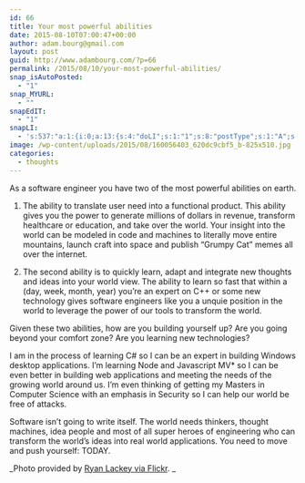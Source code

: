 ```yaml
---
id: 66
title: Your most powerful abilities
date: 2015-08-10T07:00:47+00:00
author: adam.bourg@gmail.com
layout: post
guid: http://www.adambourg.com/?p=66
permalink: /2015/08/10/your-most-powerful-abilities/
snap_isAutoPosted:
  - "1"
snap_MYURL:
  - ""
snapEdIT:
  - "1"
snapLI:
  - 's:537:"a:1:{i:0;a:13:{s:4:"doLI";s:1:"1";s:8:"postType";s:1:"A";s:10:"SNAPformat";s:41:"New post has been published on %SITENAME%";s:11:"SNAPformatT";s:18:"New Post - %TITLE%";s:9:"isAutoImg";s:1:"A";s:8:"imgToUse";s:0:"";s:9:"isAutoURL";s:1:"A";s:8:"urlToUse";s:0:"";s:11:"isPrePosted";s:1:"1";s:8:"isPosted";s:1:"1";s:4:"pgID";s:19:"6036400587187171329";s:7:"postURL";s:124:"https://www.linkedin.com/updates?discuss=&amp;scope=24020705&amp;stype=M&amp;topic=6036400587187171329&amp;type=U&amp;a=fc40";s:5:"pDate";s:19:"2015-08-10 07:00:51";}}";'
image: /wp-content/uploads/2015/08/160056403_620dc9cbf5_b-825x510.jpg
categories:
  - thoughts
---
```

As a software engineer you have two of the most powerful abilities on earth.<!--more-->

1. The ability to translate user need into a functional product. This ability gives you the power to generate millions of dollars in revenue, transform healthcare or education, and take over the world. Your insight into the world can be modeled in code and machines to literally move entire mountains, launch craft into space and publish &#8220;Grumpy Cat&#8221; memes all over the internet.

2. The second ability is to quickly learn, adapt and integrate new thoughts and ideas into your world view. The ability to learn so fast that within a (day, week, month, year) you&#8217;re an expert on C++ or some new technology gives software engineers like you a unquie position in the world to leverage the power of our tools to transform the world.

Given these two abilities, how are you building yourself up? Are you going beyond your comfort zone? Are you learning new technologies?

I am in the process of learning C# so I can be an expert in building Windows desktop applications. I&#8217;m learning Node and Javascript MV* so I can be even better in building web applications and meeting the needs of the growing world around us. I&#8217;m even thinking of getting my Masters in Computer Science with an emphasis in Security so I can help our world be free of attacks.

Software isn&#8217;t going to write itself. The world needs thinkers, thought machines, idea people and most of all super heroes of engineering who can transform the world&#8217;s ideas into real world applications. You need to move and push yourself: TODAY.

_Photo provided by <a href="https://www.flickr.com/photos/octal/160056403/in/photolist-f9kca-dBR11y-bxt93q-cTX54W-7C3CtW-6TvLWi-e8e8zs-phi2Dt-aUyViK-9SFurP-3KAx86-46Q4tT-9FCi9L-8g3csV-91Pdid-5SHf2s-bCLrgM-8TWsz5-6VLH9Z-pZYhR5-6s5f3N-pAP5t-bUhqin-52VAkP-5PPCsc-qhUwAB-CMsvE-7Ymies-58EpTg-42EvS-4TLGoA-4j6M1P-s3r56k-dPS5w3-jwVRkZ-qK24Nx-5cuF1T-qrf56t-4TLFAu-9knZqe-wWro4d-fmNBna-pCToKi-jVb86B-vEoe2E-jwVSA4-7m3XR3-8Ksfyd-9nD7T8-dQgcvo" target="_blank">Ryan Lackey via Flickr</a>. _

<div data-animation="no-animation" data-icons-animation="no-animation" data-overlay="" data-change-size="" data-button-size="1" style="font-size:1em;display:none;" class="supsystic-social-sharing supsystic-social-sharing-package-flat supsystic-social-sharing-content supsystic-social-sharing-content-align-center">
  <a class="social-sharing-button sharer-flat sharer-flat-1 counter-standard without-counter mail" target="_blank" title="Mail" href="#" data-nid="16" data-pid="1" data-post-id="66" data-url="http://www.adambourg.com/wp-admin/admin-ajax.php" data-action="" rel="nofollow"><i class="fa fa-fw fa-paper-plane"></i>
  
  <div class="counter-wrap standard">
    <span class="counter"></span>
  </div></a>
  
  <a class="social-sharing-button sharer-flat sharer-flat-1 counter-standard without-counter facebook" target="_blank" title="Facebook" href="http://www.facebook.com/sharer.php?u=http%3A%2F%2Fwww.adambourg.com%2F2015%2F08%2F10%2Fyour-most-powerful-abilities%2F" data-nid="1" data-pid="1" data-post-id="66" data-url="http://www.adambourg.com/wp-admin/admin-ajax.php" data-action="" rel="nofollow"><i class="fa fa-fw fa-facebook"></i>
  
  <div class="counter-wrap standard">
    <span class="counter"></span>
  </div></a>
  
  <a class="social-sharing-button sharer-flat sharer-flat-1 counter-standard without-counter twitter" target="_blank" title="Twitter" href="https://twitter.com/share?url=http%3A%2F%2Fwww.adambourg.com%2F2015%2F08%2F10%2Fyour-most-powerful-abilities%2F&text=Your+most+powerful+abilities" data-nid="2" data-pid="1" data-post-id="66" data-url="http://www.adambourg.com/wp-admin/admin-ajax.php" data-action="" rel="nofollow"><i class="fa fa-fw fa-twitter"></i>
  
  <div class="counter-wrap standard">
    <span class="counter"></span>
  </div></a>
  
  <a class="social-sharing-button sharer-flat sharer-flat-1 counter-standard without-counter linkedin" target="_blank" title="Linkedin" href="https://www.linkedin.com/shareArticle?mini=true&title=Your+most+powerful+abilities&url=http%3A%2F%2Fwww.adambourg.com%2F2015%2F08%2F10%2Fyour-most-powerful-abilities%2F" data-nid="13" data-pid="1" data-post-id="66" data-url="http://www.adambourg.com/wp-admin/admin-ajax.php" data-action="" rel="nofollow"><i class="fa fa-fw fa-linkedin"></i>
  
  <div class="counter-wrap standard">
    <span class="counter"></span>
  </div></a>
  
  <a class="social-sharing-button sharer-flat sharer-flat-1 counter-standard without-counter reddit" target="_blank" title="Reddit" href="http://reddit.com/submit?url=http%3A%2F%2Fwww.adambourg.com%2F2015%2F08%2F10%2Fyour-most-powerful-abilities%2F&title=Your+most+powerful+abilities" data-nid="6" data-pid="1" data-post-id="66" data-url="http://www.adambourg.com/wp-admin/admin-ajax.php" data-action="" rel="nofollow"><i class="fa fa-fw fa-reddit"></i>
  
  <div class="counter-wrap standard">
    <span class="counter"></span>
  </div></a>
</div>
